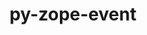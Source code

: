 ---
title: "py-zope-event"
layout: cache
categories: [package, develop-2023-11-19]
meta: {"versions": ["4.6"], "compilers": ["gcc@=11.1.0", "gcc@=11.4.0", "gcc@=9.4.0", "oneapi@=2023.2.0"], "oss": ["ubuntu20.04"], "platforms": ["linux"], "targets": ["neoverse_v1", "ppc64le", "x86_64_v3"], "stacks": ["data-vis-sdk", "e4s", "e4s-neoverse_v1", "e4s-oneapi", "e4s-power", "root"], "num_specs": 15, "num_specs_by_stack": {"e4s-neoverse_v1": 3, "root": 15, "e4s-power": 3, "data-vis-sdk": 2, "e4s": 4, "e4s-oneapi": 3}}
spec_details: [{"hash": "7sfu3nrkydvljrpbigitouehjx2ddzkv", "compiler": "gcc@=11.4.0", "versions": ["4.6"], "os": "ubuntu20.04", "platform": "linux", "target": "neoverse_v1", "variants": ["build_system=python_pip"], "stacks": ["e4s-neoverse_v1", "root"], "size": "-", "tarball": "https://binaries.spack.io/releases/develop-2023-11-19/build_cache/linux-ubuntu20.04-neoverse_v1/gcc-11.4.0/py-zope-event-4.6/linux-ubuntu20.04-neoverse_v1-gcc-11.4.0-py-zope-event-4.6-7sfu3nrkydvljrpbigitouehjx2ddzkv.spack"}, {"hash": "ozbkzh5gznyxmhrh3olcz6f5grcsxapr", "compiler": "gcc@=11.4.0", "versions": ["4.6"], "os": "ubuntu20.04", "platform": "linux", "target": "neoverse_v1", "variants": ["build_system=python_pip"], "stacks": ["e4s-neoverse_v1", "root"], "size": "-", "tarball": "https://binaries.spack.io/releases/develop-2023-11-19/build_cache/linux-ubuntu20.04-neoverse_v1/gcc-11.4.0/py-zope-event-4.6/linux-ubuntu20.04-neoverse_v1-gcc-11.4.0-py-zope-event-4.6-ozbkzh5gznyxmhrh3olcz6f5grcsxapr.spack"}, {"hash": "vtf4tczxtw3e42gnwy5ymebq76ej3zyw", "compiler": "gcc@=11.4.0", "versions": ["4.6"], "os": "ubuntu20.04", "platform": "linux", "target": "neoverse_v1", "variants": ["build_system=python_pip"], "stacks": ["e4s-neoverse_v1", "root"], "size": "-", "tarball": "https://binaries.spack.io/releases/develop-2023-11-19/build_cache/linux-ubuntu20.04-neoverse_v1/gcc-11.4.0/py-zope-event-4.6/linux-ubuntu20.04-neoverse_v1-gcc-11.4.0-py-zope-event-4.6-vtf4tczxtw3e42gnwy5ymebq76ej3zyw.spack"}, {"hash": "szglrlvxnbdib5ak3kyf3mxzsl5irtwi", "compiler": "gcc@=9.4.0", "versions": ["4.6"], "os": "ubuntu20.04", "platform": "linux", "target": "ppc64le", "variants": ["build_system=python_pip"], "stacks": ["root", "e4s-power"], "size": "-", "tarball": "https://binaries.spack.io/releases/develop-2023-11-19/build_cache/linux-ubuntu20.04-ppc64le/gcc-9.4.0/py-zope-event-4.6/linux-ubuntu20.04-ppc64le-gcc-9.4.0-py-zope-event-4.6-szglrlvxnbdib5ak3kyf3mxzsl5irtwi.spack"}, {"hash": "qptjjwlya4l5h4eqpk3yks4relvh7let", "compiler": "gcc@=9.4.0", "versions": ["4.6"], "os": "ubuntu20.04", "platform": "linux", "target": "ppc64le", "variants": ["build_system=python_pip"], "stacks": ["root", "e4s-power"], "size": "-", "tarball": "https://binaries.spack.io/releases/develop-2023-11-19/build_cache/linux-ubuntu20.04-ppc64le/gcc-9.4.0/py-zope-event-4.6/linux-ubuntu20.04-ppc64le-gcc-9.4.0-py-zope-event-4.6-qptjjwlya4l5h4eqpk3yks4relvh7let.spack"}, {"hash": "poiulvjppeuwrozn4kjq22feov4nhuye", "compiler": "gcc@=9.4.0", "versions": ["4.6"], "os": "ubuntu20.04", "platform": "linux", "target": "ppc64le", "variants": ["build_system=python_pip"], "stacks": ["root", "e4s-power"], "size": "-", "tarball": "https://binaries.spack.io/releases/develop-2023-11-19/build_cache/linux-ubuntu20.04-ppc64le/gcc-9.4.0/py-zope-event-4.6/linux-ubuntu20.04-ppc64le-gcc-9.4.0-py-zope-event-4.6-poiulvjppeuwrozn4kjq22feov4nhuye.spack"}, {"hash": "ztlpyzax7eirhwyl7uhukgwkjrzisvhz", "compiler": "gcc@=11.1.0", "versions": ["4.6"], "os": "ubuntu20.04", "platform": "linux", "target": "x86_64_v3", "variants": ["build_system=python_pip"], "stacks": ["data-vis-sdk", "root"], "size": "-", "tarball": "https://binaries.spack.io/releases/develop-2023-11-19/build_cache/linux-ubuntu20.04-x86_64_v3/gcc-11.1.0/py-zope-event-4.6/linux-ubuntu20.04-x86_64_v3-gcc-11.1.0-py-zope-event-4.6-ztlpyzax7eirhwyl7uhukgwkjrzisvhz.spack"}, {"hash": "sysl3rhtrjk2fzfg3fs5vrrmesvpijkk", "compiler": "gcc@=11.1.0", "versions": ["4.6"], "os": "ubuntu20.04", "platform": "linux", "target": "x86_64_v3", "variants": ["build_system=python_pip"], "stacks": ["data-vis-sdk", "root"], "size": "-", "tarball": "https://binaries.spack.io/releases/develop-2023-11-19/build_cache/linux-ubuntu20.04-x86_64_v3/gcc-11.1.0/py-zope-event-4.6/linux-ubuntu20.04-x86_64_v3-gcc-11.1.0-py-zope-event-4.6-sysl3rhtrjk2fzfg3fs5vrrmesvpijkk.spack"}, {"hash": "uf5vqoor3c4qcqphp5dp7oejo2jlvufk", "compiler": "gcc@=11.4.0", "versions": ["4.6"], "os": "ubuntu20.04", "platform": "linux", "target": "x86_64_v3", "variants": ["build_system=python_pip"], "stacks": ["root", "e4s"], "size": "-", "tarball": "https://binaries.spack.io/releases/develop-2023-11-19/build_cache/linux-ubuntu20.04-x86_64_v3/gcc-11.4.0/py-zope-event-4.6/linux-ubuntu20.04-x86_64_v3-gcc-11.4.0-py-zope-event-4.6-uf5vqoor3c4qcqphp5dp7oejo2jlvufk.spack"}, {"hash": "j7krzil4u7wgzwxrn27kae7lcbmqg3dj", "compiler": "gcc@=11.4.0", "versions": ["4.6"], "os": "ubuntu20.04", "platform": "linux", "target": "x86_64_v3", "variants": ["build_system=python_pip"], "stacks": ["root", "e4s"], "size": "-", "tarball": "https://binaries.spack.io/releases/develop-2023-11-19/build_cache/linux-ubuntu20.04-x86_64_v3/gcc-11.4.0/py-zope-event-4.6/linux-ubuntu20.04-x86_64_v3-gcc-11.4.0-py-zope-event-4.6-j7krzil4u7wgzwxrn27kae7lcbmqg3dj.spack"}, {"hash": "2zayftopdmcq5pnmbo27byknyhndbshx", "compiler": "gcc@=11.4.0", "versions": ["4.6"], "os": "ubuntu20.04", "platform": "linux", "target": "x86_64_v3", "variants": ["build_system=python_pip"], "stacks": ["root", "e4s"], "size": "-", "tarball": "https://binaries.spack.io/releases/develop-2023-11-19/build_cache/linux-ubuntu20.04-x86_64_v3/gcc-11.4.0/py-zope-event-4.6/linux-ubuntu20.04-x86_64_v3-gcc-11.4.0-py-zope-event-4.6-2zayftopdmcq5pnmbo27byknyhndbshx.spack"}, {"hash": "ulidsdbfj7dpmundxgxoiuqtfapzhvbd", "compiler": "gcc@=11.4.0", "versions": ["4.6"], "os": "ubuntu20.04", "platform": "linux", "target": "x86_64_v3", "variants": ["build_system=python_pip"], "stacks": ["root", "e4s"], "size": "-", "tarball": "https://binaries.spack.io/releases/develop-2023-11-19/build_cache/linux-ubuntu20.04-x86_64_v3/gcc-11.4.0/py-zope-event-4.6/linux-ubuntu20.04-x86_64_v3-gcc-11.4.0-py-zope-event-4.6-ulidsdbfj7dpmundxgxoiuqtfapzhvbd.spack"}, {"hash": "hhj4odhgdwtlkggn46zsim6loirphkah", "compiler": "oneapi@=2023.2.0", "versions": ["4.6"], "os": "ubuntu20.04", "platform": "linux", "target": "x86_64_v3", "variants": ["build_system=python_pip"], "stacks": ["root", "e4s-oneapi"], "size": "-", "tarball": "https://binaries.spack.io/releases/develop-2023-11-19/build_cache/linux-ubuntu20.04-x86_64_v3/oneapi-2023.2.0/py-zope-event-4.6/linux-ubuntu20.04-x86_64_v3-oneapi-2023.2.0-py-zope-event-4.6-hhj4odhgdwtlkggn46zsim6loirphkah.spack"}, {"hash": "rrjmkxlu2qvz4amug6uektmywd2i5qhh", "compiler": "oneapi@=2023.2.0", "versions": ["4.6"], "os": "ubuntu20.04", "platform": "linux", "target": "x86_64_v3", "variants": ["build_system=python_pip"], "stacks": ["root", "e4s-oneapi"], "size": "-", "tarball": "https://binaries.spack.io/releases/develop-2023-11-19/build_cache/linux-ubuntu20.04-x86_64_v3/oneapi-2023.2.0/py-zope-event-4.6/linux-ubuntu20.04-x86_64_v3-oneapi-2023.2.0-py-zope-event-4.6-rrjmkxlu2qvz4amug6uektmywd2i5qhh.spack"}, {"hash": "alr3qmg5z52dxdcbx4ix4gikfu3gkvqt", "compiler": "oneapi@=2023.2.0", "versions": ["4.6"], "os": "ubuntu20.04", "platform": "linux", "target": "x86_64_v3", "variants": ["build_system=python_pip"], "stacks": ["root", "e4s-oneapi"], "size": "-", "tarball": "https://binaries.spack.io/releases/develop-2023-11-19/build_cache/linux-ubuntu20.04-x86_64_v3/oneapi-2023.2.0/py-zope-event-4.6/linux-ubuntu20.04-x86_64_v3-oneapi-2023.2.0-py-zope-event-4.6-alr3qmg5z52dxdcbx4ix4gikfu3gkvqt.spack"}]
---